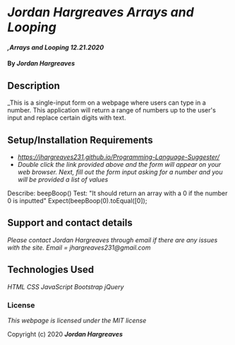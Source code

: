 # _Jordan Hargreaves Arrays and Looping_

#### _,Arrays and Looping 12.21.2020_

#### By _**Jordan Hargreaves**_

## Description

_This is a single-input form on a webpage where users can type in a number. This application will return a range of numbers up to the user's input and replace certain digits with text. 

## Setup/Installation Requirements

* _https://jhargreaves231.github.io/Programming-Language-Suggester/_
* _Double click the link provided above and the form will appear on your web browser. Next, fill out the form input asking for a number and you will be provided a list of values_

Describe: beepBoop()
Test: "It should return an array with a 0 if the number 0 is inputted"
Expect(beepBoop(0).toEqual([0]);



## Support and contact details

_Please contact Jordan Hargreaves through email if there are any issues with the site. Email = jhargreaves231@gmail.com_

## Technologies Used

_HTML_
_CSS_
_JavaScript_
_Bootstrap_
_jQuery_

### License

*This webpage is licensed under the MIT license*

Copyright (c) 2020 **_Jordan Hargreaves_**